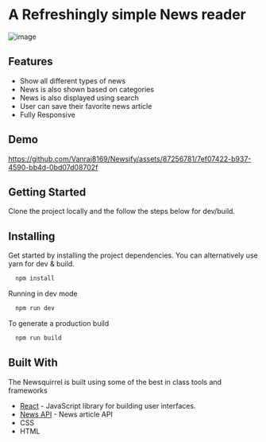
# A Refreshingly simple News reader
![image](https://github.com/Vanraj8169/Newsify/assets/87256781/ff737350-3d99-432c-aa5e-c63b22a81133)

## Features

- Show all different types of news
- News is also shown based on categories
- News is also displayed using search
- User can save their favorite news article
- Fully Responsive 


## Demo
https://github.com/Vanraj8169/Newsify/assets/87256781/7ef07422-b937-4590-bb4d-0bd07d08702f


## Getting Started

Clone the project locally and the follow the steps below for dev/build.

## Installing

Get started by installing the project dependencies. You can alternatively use yarn for dev & build.

```bash
  npm install
```
Running in dev mode

```bash
  npm run dev 
```
To generate a production build

```bash
  npm run build
```
    
## Built With

The Newsquirrel is built using some of the best in class tools and frameworks

- [React](https://react.dev/) - JavaScript library for building user interfaces.
- [News API](https://newsapi.org/) - News article API
- CSS
- HTML







